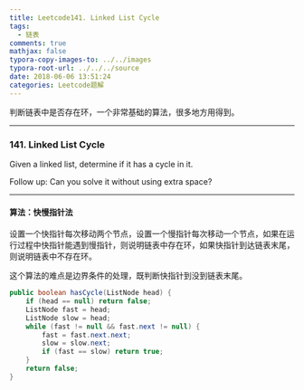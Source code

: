 ```yaml
---
title: Leetcode141. Linked List Cycle
tags:
  - 链表
comments: true
mathjax: false
typora-copy-images-to: ../../images
typora-root-url: ../../../source
date: 2018-06-06 13:51:24
categories: Leetcode题解
---
```


判断链表中是否存在环，一个非常基础的算法，很多地方用得到。

<!-- more -->

---

### 141. Linked List Cycle

Given a linked list, determine if it has a cycle in it.

Follow up:
Can you solve it without using extra space?

---

#### 算法：快慢指针法

设置一个快指针每次移动两个节点，设置一个慢指针每次移动一个节点，如果在运行过程中快指针能遇到慢指针，则说明链表中存在环，如果快指针到达链表末尾，则说明链表中不存在环。

这个算法的难点是边界条件的处理，既判断快指针到没到链表末尾。

```java
public boolean hasCycle(ListNode head) {
    if (head == null) return false;
    ListNode fast = head;
    ListNode slow = head;
    while (fast != null && fast.next != null) {
        fast = fast.next.next;
        slow = slow.next;
        if (fast == slow) return true;
    }
    return false;
}
```


